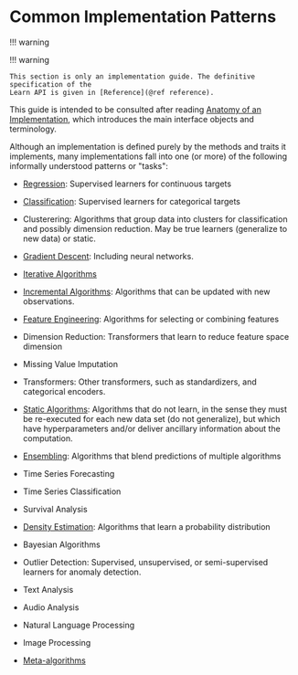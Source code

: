 # Common Implementation Patterns

!!! warning

!!! warning

	This section is only an implementation guide. The definitive specification of the
	Learn API is given in [Reference](@ref reference).

This guide is intended to be consulted after reading [Anatomy of an Implementation](@ref),
which introduces the main interface objects and terminology.

Although an implementation is defined purely by the methods and traits it implements, many
implementations fall into one (or more) of the following informally understood patterns or
"tasks":

- [Regression](@ref): Supervised learners for continuous targets

- [Classification](@ref): Supervised learners for categorical targets 

- Clusterering: Algorithms that group data into clusters for classification and
  possibly dimension reduction. May be true learners (generalize to new data) or static.

- [Gradient Descent](@ref): Including neural networks.

- [Iterative Algorithms](@ref)

- [Incremental Algorithms](@ref): Algorithms that can be updated with new observations.

- [Feature Engineering](@ref): Algorithms for selecting or combining features

- Dimension Reduction: Transformers that learn to reduce feature space dimension

- Missing Value Imputation

- Transformers: Other transformers, such as standardizers, and categorical
  encoders.

- [Static Algorithms](@ref): Algorithms that do not learn, in the sense they must be
  re-executed for each new data set (do not generalize), but which have hyperparameters
  and/or deliver ancillary information about the computation.
  
- [Ensembling](@ref): Algorithms that blend predictions of multiple algorithms

- Time Series Forecasting

- Time Series Classification

- Survival Analysis

- [Density Estimation](@ref): Algorithms that learn a probability distribution

- Bayesian Algorithms

- Outlier Detection: Supervised, unsupervised, or semi-supervised learners for
  anomaly detection.

- Text Analysis

- Audio Analysis

- Natural Language Processing

- Image Processing

- [Meta-algorithms](@ref)

